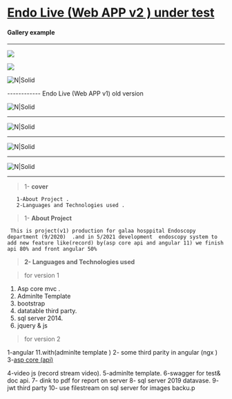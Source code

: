 
# [Endo Live (Web APP v2  )  under test ](http://ahmedsalamafci3-001-site1.dtempurl.com/index.html)
#### Gallery  example
 
----------- ------------
 ![](https://res.cloudinary.com/dxb44v7tw/image/upload/v1625166003/endo/4_a8uzn7.jpg) 

 ![](https://res.cloudinary.com/dxb44v7tw/image/upload/v1625165076/endo/1_d7n2fn.jpg) 


![N|Solid](https://res.cloudinary.com/dxb44v7tw/image/upload/v1625400589/endo/endo_hkhmd5.jpg)

------------   Endo Live (Web APP v1)  old version 

![N|Solid](https://res.cloudinary.com/dxb44v7tw/image/upload/v1624834493/endo/Endoscopy-1_gtc3hn.png)

------------
![N|Solid](https://res.cloudinary.com/dxb44v7tw/image/upload/v1624834495/endo/Endoscopy2-1_xyicvb.png)

------------

![N|Solid](https://res.cloudinary.com/dxb44v7tw/image/upload/v1624830694/endo/endov1-1_jgaail.jpg)

------------


![N|Solid](https://res.cloudinary.com/dxb44v7tw/image/upload/v1624835147/endo/endov1-2_my09a9.jpg)

------------
 

>  1-  **cover** 
      
       1-About Project .
       2-Languages and Technologies used .
      
>  1- **About Project**
  
     This is project(v1) production for galaa hosppital Endoscopy department (9/2020)  .and in 5/2021 development  endoscopy system to add new feature like(record) by(asp core api and angular 11) we finish api 80% and front angular 50%
	 
 
> **2- Languages and Technologies used**

>for version 1
1.    Asp core mvc .
2.   Adminlte Template 
3.   bootstrap 
4.   datatable third party.
5.  sql server 2014.
6.   jquery & js


> for version 2

   1-angular 11.with(adminlte template )
   2- some third parity in angular (ngx )
   3-[asp core (api)](http://ahmedsalamafci3-001-site1.dtempurl.com/doc/index.html)

   4-video js (record stream video).
   5-adminlte template.
   6-swagger for test& doc  api.
   7- dink to pdf for report on server
   8- sql server 2019 datavase.
   9- jwt third party
   10- use filestream on sql server for images backu.p
 
			
 
 
 
